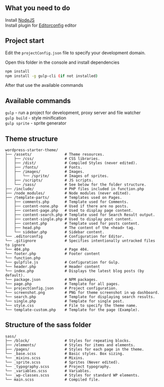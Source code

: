 ## What you need to do

Install [NodeJS](https://nodejs.org/en/)  
Install plugin for [Editorconfig](http://editorconfig.org) editor

## Project start

Edit the `projectConfig.json` file to specify your development domain.

Open this folder in the console and install dependencies  

```bash
npm install
npm install -g gulp-cli (if not installed)
```

After that use the available commands

## Available commands

`gulp` - run a project for development, proxy server and file watcher  
`gulp build` - style minification  
`gulp sprite` - sprite generator

## Theme structure

```
wordpress-starter-theme/
├── /assets/               # Theme resources.
│   ├── /css/              # CSS libraries.
│   ├── /dist/             # Compiled Styles (never edited).
│   ├── /fonts/            # Fonts.
│   ├── /images/           # Images.
│   │   └── /sprite/       # Images of sprites.
│   ├── /scripts/          # JS scripts.
│   └── /sass/             # See below for the folder structure.
├── /include/              # PHP files included in function.php
├── /node_modules/         # Node modules (never edited).
├── /template-parts/       # Templates used on Pages.
│   ├── comments.php       # Template used for Comments.
│   ├── content-none.php   # Used if there are no posts.
│   ├── content-page.php   # Used to display page content.
│   ├── content-search.php # Template used for Search Result output.
│   ├── content-single.php # Used to display post content.
│   ├── content.php        # Template used for posts content.
│   ├── head.php           # The content of the <head> tag.
│   └── sidebar.php        # Sidebar content.
└── .editorconfig          # Configuration for Editor.
└── .gitignore             # Specifies intentionally untracked files to ignore
└── 404.php                # Page 404.
└── footer.php             # Footer content
└── function.php
└── gulpfile.js            # Configuration for Gulp.
└── header.php             # Header content
└── index.php              # Displays the latest blog posts (by default).
└── package.json           # NPM packages.
└── page.php               # Template for all pages.
└── projectConfig.json     # Project configuration.
└── screenshot.png         # PNG for theme screenshot in wp dashboard.
└── search.php             # Template for displaying search results.
└── single.php             # Template for single post.
└── style.css              # File to specify the theme name.
└── template-custom.php    # Template for the page (Example).
```

## Structure of the sass folder

```
sass/
├── /block/                # Styles for repeating blocks.
├── /elements/             # Styles for items and elements.
├── /pages/                # Styles for each page in the theme.
└── _base.scss             # Basic styles. Box sizing.
└── _mixins.scss           # Mixins.
└── _sprite.scss           # Sprites (Never edited).
└── _typography.scss       # Project typography.
└── _variables.scss        # Variables.
└── _wp-classes.scss       # Styles for standard WP elements.
└── main.scss              # Compiled file.
```
